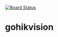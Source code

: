 [![Board Status](https://dev.azure.com/kalifun/3797a596-4fe3-4cc0-8b7e-78cd36d6344e/d4256518-cf40-43b4-bdc7-f1a43b604fbd/_apis/work/boardbadge/dc897de3-725d-47eb-89c0-395d320c8205)](https://dev.azure.com/kalifun/3797a596-4fe3-4cc0-8b7e-78cd36d6344e/_boards/board/t/d4256518-cf40-43b4-bdc7-f1a43b604fbd/Microsoft.RequirementCategory)
# gohikvision
